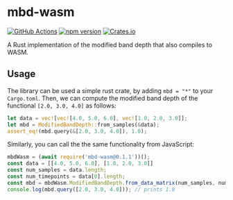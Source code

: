 # mbd-wasm

[![GitHub Actions](https://github.com/grtlr/mbd-wasm/actions/workflows/ci.yml/badge.svg)](https://github.com/grtlr/mbd-wasm/actions/workflows/ci.yml)
[![npm version](https://img.shields.io/npm/v/mbd-wasm.svg)](https://www.npmjs.com/package/mbd-wasm)
[![Crates.io](https://img.shields.io/crates/v/mbd.svg)](https://crates.io/crates/mbd)

A Rust implementation of the modified band depth that also compiles to WASM.

## Usage

The library can be used a simple rust crate, by adding `mbd = "*"` to your `Cargo.toml`. Then, we can compute the modified band depth of the functional `[2.0, 3.0, 4.0]` as follows:

```rust
let data = vec![vec![4.0, 5.0, 6.0], vec![1.0, 2.0, 3.0]];
let mbd = ModifiedBandDepth::from_samples(&data);
assert_eq!(mbd.query(&[2.0, 3.0, 4.0]), 1.0);
```

Similarly, you can call the the same functionality from JavaScript:

```js
mbdWasm = (await require('mbd-wasm@0.1.1'))();
const data = [[4.0, 5.0, 6.0], [1.0, 2.0, 3.0]]
const num_samples = data.length;
const num_timepoints = data[0].length;
const mbd = mbdWasm.ModifiedBandDepth.from_data_matrix(num_samples, num_timepoints, data.flat());
console.log(mbd.query([2.0, 3.0, 4.0])); // prints 1.0
```
